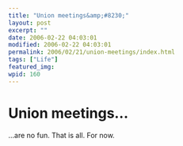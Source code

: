 ```yaml
---
title: "Union meetings&amp;#8230;"
layout: post
excerpt: ""
date: 2006-02-22 04:03:01
modified: 2006-02-22 04:03:01
permalink: 2006/02/21/union-meetings/index.html
tags: ["Life"]
featured_img: 
wpid: 160
---
```


# Union meetings&#8230;

…are no fun. That is all. For now.